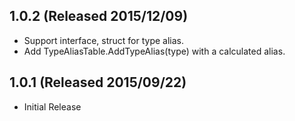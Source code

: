 ## 1.0.2 (Released 2015/12/09)

* Support interface, struct for type alias.
* Add TypeAliasTable.AddTypeAlias(type) with a calculated alias.

## 1.0.1 (Released 2015/09/22)

* Initial Release
